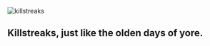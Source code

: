 ![killstreaks](https://github.com/user-attachments/assets/de880dfc-96e7-4c45-8203-a43bc2ed914a)

## Killstreaks, just like the olden days of yore. 
